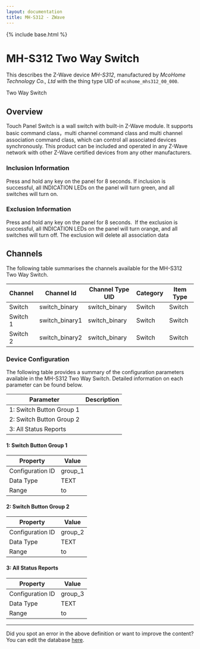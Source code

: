 ```yaml
---
layout: documentation
title: MH-S312 - ZWave
---
```


{% include base.html %}

# MH-S312 Two Way Switch

This describes the Z-Wave device *MH-S312*, manufactured by *McoHome Technology Co., Ltd* with the thing type UID of ```mcohome_mhs312_00_000```. 

Two Way Switch  


## Overview 

Touch Panel Switch is a wall switch with built-in Z-Wave module. It supports basic command class，multi channel command class and multi channel association command class, which can control all associated devices synchronously. This product can be included and operated in any Z-Wave network with other Z-Wave certified devices from any other manufacturers.

  


### Inclusion Information 

Press and hold any key on the panel for 8 seconds. If inclusion is successful, all INDICATION LEDs on the panel will turn green, and all switches will turn on.

  


### Exclusion Information 

Press and hold any key on the panel for 8 seconds.  If the exclusion is successful, all INDICATION LEDs on the panel will turn orange, and all switches will turn off. The exclusion will delete all association data


## Channels
The following table summarises the channels available for the MH-S312 Two Way Switch.

| Channel | Channel Id | Channel Type UID | Category | Item Type |
|---------|------------|------------------|----------|-----------|
| Switch | switch_binary | switch_binary | Switch | Switch |
| Switch 1 | switch_binary1 | switch_binary | Switch | Switch |
| Switch 2 | switch_binary2 | switch_binary | Switch | Switch |


### Device Configuration
The following table provides a summary of the configuration parameters available in the MH-S312 Two Way Switch.
Detailed information on each parameter can be found below.

| Parameter   | Description |
|-------------|-------------|
| 1: Switch Button Group 1 |  |
| 2: Switch Button Group 2 |  |
| 3: All Status Reports |  |


#### 1: Switch Button Group 1


| Property         | Value    |
|------------------|----------|
| Configuration ID | group_1 |
| Data Type        | TEXT |
| Range |  to  |


#### 2: Switch Button Group 2


| Property         | Value    |
|------------------|----------|
| Configuration ID | group_2 |
| Data Type        | TEXT |
| Range |  to  |


#### 3: All Status Reports


| Property         | Value    |
|------------------|----------|
| Configuration ID | group_3 |
| Data Type        | TEXT |
| Range |  to  |


---

Did you spot an error in the above definition or want to improve the content?
You can edit the database [here](http://www.cd-jackson.com/index.php/zwave/zwave-device-database/zwave-device-list/devicesummary/434).
